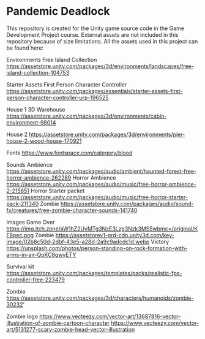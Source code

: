 # Pandemic Deadlock

This repository is created for the Unity game source code in the Game Development Project course. 
External assets are not included in this repository because of size limitations. All the assets used in this project can be found here:

Environments
Free Island Collection
https://assetstore.unity.com/packages/3d/environments/landscapes/free-island-collection-104753

Starter Assets
First Person Character Controller
https://assetstore.unity.com/packages/essentials/starter-assets-first-person-character-controller-urp-196525

House 1
3D Warehouse
https://assetstore.unity.com/packages/3d/environments/cabin-environment-98014

House 2
https://assetstore.unity.com/packages/3d/environments/pier-house-2-wood-house-170921

Fonts
https://www.fontspace.com/category/blood

Sounds
Ambience
https://assetstore.unity.com/packages/audio/ambient/haunted-forest-free-horror-ambience-262289
Horror Ambience
https://assetstore.unity.com/packages/audio/music/free-horror-ambience-2-215651
Horror Starter packet
https://assetstore.unity.com/packages/audio/music/free-horror-starter-pack-211340
Zombie
https://assetstore.unity.com/packages/audio/sound-fx/creatures/free-zombie-character-sounds-141740

Images
Game Over
https://img.itch.zone/aW1hZ2UvMTg3NzE3Lzg3Nzk3MS5wbmc=/original/KF8pec.png
Zombie
https://assetstorev1-prd-cdn.unity3d.com/key-image/02b8c50d-2dbf-43e5-a28d-2a9c9adcdc1d.webp
Victory
https://unsplash.com/photos/person-standing-on-rock-formation-with-arms-in-air-QpKC8gwyETY

Survival kit
https://assetstore.unity.com/packages/templates/packs/realistic-fps-controller-free-223479

Zombie
https://assetstore.unity.com/packages/3d/characters/humanoids/zombie-30232'

Zombie logo
https://www.vecteezy.com/vector-art/13687816-vector-illustration-of-zombie-cartoon-character
https://www.vecteezy.com/vector-art/5131277-scary-zombie-head-vector-illustration









